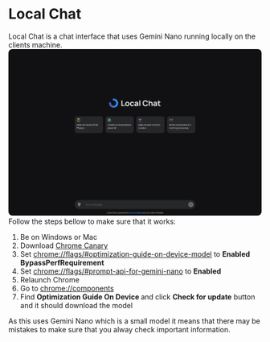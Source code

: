 # Local Chat
Local Chat is a chat interface that uses Gemini Nano running locally on the clients machine.
<img src="screenshot.png" style="border-radius:8px">
Follow the steps bellow to make sure that it works:
<ol>
    <li>Be on Windows or Mac</li>
    <li>Download <a target="_blank" href="https://www.google.com/intl/en_uk/chrome/canary/">Chrome Canary</a></li>
    <li>Set <a href="chrome://flags/#optimization-guide-on-device-model" target="_blank">chrome://flags/#optimization-guide-on-device-model</a> to <strong>Enabled BypassPerfRequirement</strong></li>
    <li>Set <a href="chrome://flags/#prompt-api-for-gemini-nano" target="_blank">chrome://flags/#prompt-api-for-gemini-nano</a> to <strong>Enabled</strong></li>
    <li>Relaunch Chrome</li>
    <li>Go to <a href="chrome://components" target="_blank">chrome://components</a></li>
    <li>Find <strong>Optimization Guide On Device </strong> and click <strong>Check for update</strong> button and it should download the model</li>
</ol>

As this uses Gemini Nano which is a small model it means that there may be mistakes to make sure that you alway check important information.
